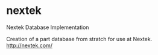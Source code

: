 # nextek
Nextek Database Implementation

Creation of a part database from stratch for use at Nextek.
http://nextek.com/
